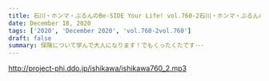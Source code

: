 ```yaml
---
title: 石川・ホンマ・ぶるんのBe-SIDE Your Life! vol.760-2石川・ホンマ・ぶるんのBe-SIDE Your Life! vol.760-2
date: December 18, 2020
tags: ['2020', 'December 2020', 'vol.760-2vol.760']
draft: false
summary: 保険について学んで大人になります！でもくったくたです･･･
---
```


http://project-phi.ddo.jp/ishikawa/ishikawa760_2.mp3